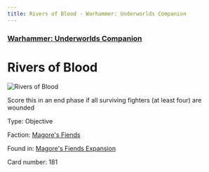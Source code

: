 ```yaml
---
title: Rivers of Blood - Warhammer: Underworlds Companion
---
```


### [Warhammer: Underworlds Companion](https://guidokessels.github.io/wh-underworlds)

  

# Rivers of Blood

![Rivers of Blood](https://warhammerunderworlds.com/wp-content/uploads/sites/6/2018/03/181_ENG.png)

Score this in an end phase if all surviving fighters (at least four) are wounded

Type: Objective

Faction: [Magore's Fiends](https://guidokessels.github.io/wh-underworlds/factions/magores-fiends)

Found in: [Magore's Fiends Expansion](https://guidokessels.github.io/wh-underworlds/locations/magores-fiends-expansion)

Card number: 181

